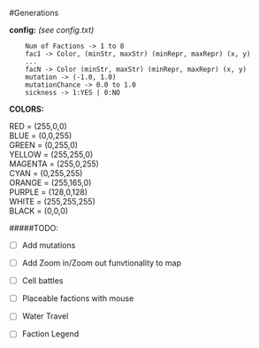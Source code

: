 #Generations

**config:**
*(see config.txt)*
```
    Num of Factions -> 1 to 8
    fac1 -> Color, (minStr, maxStr) (minRepr, maxRepr) (x, y)
    ...
    facN -> Color (minStr, maxStr) (minRepr, maxRepr) (x, y)
    mutation -> (-1.0, 1.0)
    mutationChance -> 0.0 to 1.0
    sickness -> 1:YES | 0:NO
```


**COLORS:**

RED = (255,0,0)\
BLUE = (0,0,255)\
GREEN = (0,255,0)\
YELLOW = (255,255,0)\
MAGENTA = (255,0,255)\
CYAN = (0,255,255)\
ORANGE = (255,165,0)\
PURPLE = (128,0,128)\
WHITE = (255,255,255)\
BLACK = (0,0,0)

#####TODO:
- [ ] Add mutations
- [ ] Add Zoom in/Zoom out funvtionality to map
- [ ] Cell battles
- [ ] Placeable factions with mouse
- [ ] Water Travel
- [ ] Faction Legend


